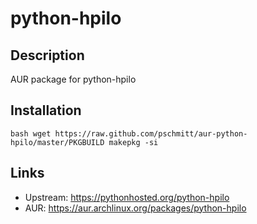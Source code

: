 # python-hpilo

## Description

AUR package for python-hpilo

## Installation

``bash
wget https://raw.github.com/pschmitt/aur-python-hpilo/master/PKGBUILD
makepkg -si
``

## Links
* Upstream: https://pythonhosted.org/python-hpilo
* AUR: https://aur.archlinux.org/packages/python-hpilo

